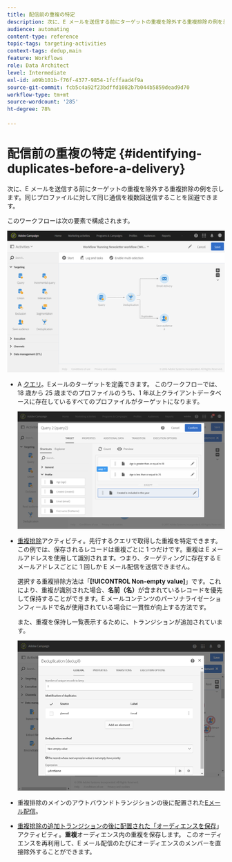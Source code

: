 ```yaml
---
title: 配信前の重複の特定
description: 次に、E メールを送信する前にターゲットの重複を除外する重複排除の例を示します。同じプロファイルに対して同じ通信を複数回送信することを回避できます。
audience: automating
content-type: reference
topic-tags: targeting-activities
context-tags: dedup,main
feature: Workflows
role: Data Architect
level: Intermediate
exl-id: a09b101b-f76f-4377-9854-1fcffaad4f9a
source-git-commit: fcb5c4a92f23bdffd1082b7b044b5859dead9d70
workflow-type: tm+mt
source-wordcount: '285'
ht-degree: 78%

---
```


# 配信前の重複の特定 {#identifying-duplicates-before-a-delivery}

次に、E メールを送信する前にターゲットの重複を除外する重複排除の例を示します。同じプロファイルに対して同じ通信を複数回送信することを回避できます。

このワークフローは次の要素で構成されます。

![](assets/deduplication_example_workflow.png)

* A [クエリ](../../automating/using/query.md)。Eメールのターゲットを定義できます。 このワークフローでは、18 歳から 25 歳までのプロファイルのうち、1 年以上クライアントデータベースに存在しているすべてのプロファイルがターゲットになります。

   ![](assets/deduplication_example_query.png)

* [重複排除](../../automating/using/deduplication.md)アクティビティ。先行するクエリで取得した重複を特定できます。 この例では、保存されるレコードは重複ごとに 1 つだけです。重複は E メールアドレスを使用して識別されます。つまり、ターゲティングに存在する E メールアドレスごとに 1 回しか E メール配信を送信できません。

   選択する重複排除方法は「**[!UICONTROL Non-empty value]**」です。これにより、重複が識別された場合、**名前（名）**&#x200B;が含まれているレコードを優先して保持することができます。E メールコンテンツのパーソナライゼーションフィールドで名が使用されている場合に一貫性が向上する方法です。

   また、重複を保持し一覧表示するために、トランジションが追加されています。

   ![](assets/deduplication_example_dedup.png)

* 重複排除のメインのアウトバウンドトランジションの後に配置された[Eメール配信](../../automating/using/email-delivery.md)。
* [重複排除の追加トランジションの後に配置された「オーディエンスを保存](../../automating/using/save-audience.md)」アクティビティ。**重複**&#x200B;オーディエンス内の重複を保存します。 このオーディエンスを再利用して、E メール配信のたびにオーディエンスのメンバーを直接除外することができます。
